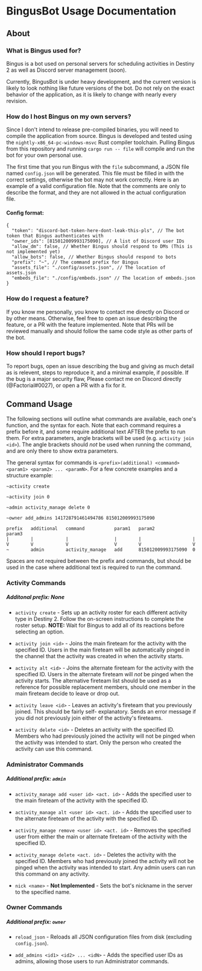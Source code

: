 # BingusBot Usage Documentation

## About
### What is Bingus used for?
Bingus is a bot used on personal servers for scheduling activities in Destiny 2 as well as Discord server management
(soon).

Currently, BingusBot is under heavy development, and the current version is likely to look nothing like future versions
of the bot. Do not rely on the exact behavior of the application, as it is likely to change with nearly every revision.

### How do I host Bingus on my own servers?
Since I don't intend to release pre-compiled binaries, you will need to compile the application from source. Bingus is 
developed and tested using the `nightly-x86_64-pc-windows-msvc` Rust compiler toolchain. Pulling Bingus from this 
repository and running `cargo run -- file` will compile and run the bot for your own personal use.

The first time that you run Bingus with the `file` subcommand, a JSON file named `config.json` will be generated. This
file must be filled in with the correct settings, otherwise the bot may not work correctly. Here is an example of a 
valid configuration file. Note that the comments are only to describe the format, and they are not allowed in the actual
configuration file.

#### Config format:

```json5
{
  "token": "discord-bot-token-here-dont-leak-this-pls", // The bot token that Bingus authenticates with
  "owner_ids": [815012009993175090], // A list of Discord user IDs
  "allow_dm": false, // Whether Bingus should respond to DMs (This is not implemented yet)
  "allow_bots": false, // Whether Bingus should respond to bots
  "prefix": "~", // The command prefix for Bingus
  "assets_file": "./config/assets.json", // The location of assets.json
  "embeds_file": "./config/embeds.json" // The location of embeds.json
}
```

### How do I request a feature?
If you know me personally, you know to contact me directly on Discord or by other means. Otherwise, feel free
to open an issue describing the feature, or a PR with the feature implemented. Note that PRs will be reviewed manually
and should follow the same code style as other parts of the bot.

### How should I report bugs?
To report bugs, open an issue describing the bug and giving as much detail as is relevent, steps to reproduce it, and a 
minimal example, if possible. If the bug is a major security flaw, Please contact me on Discord directly (@Factorial#0027),
or open a PR with a fix for it.

## Command Usage
The following sections will outline what commands are available, each one's function, and the syntax for each. Note that
each command requires a prefix before it, and some require additional text AFTER the prefix to run them. For extra
parameters, angle brackets will be used (e.g. `activity join <id>`). The angle brackets should *not* be used when
running the command, and are only there to show extra parameters.

The general syntax for commands is `<prefix>(additional) <command> <param1> <param2> ... <paramN>`. For a few concrete
examples and a structure example:
```
~activity create

~activity join 0

~admin activity_manage delete 0

~owner add_admins 141728791461494786 815012009993175090

prefix   additional   command           param1   param2              param3
|        |            |                 |        |                   |
V        V            V                 V        V                   V
~        admin        activity_manage   add      815012009993175090  0
```

Spaces are not required between the prefix and commands, but should be used in the case where additional text is
required to run the command.

### Activity Commands
##### Additonal prefix: None

- `activity create` - Sets up an activity roster for each different activity type in Destiny 2. Follow the on-screen
  instructions to complete the roster setup. **NOTE:** Wait for Bingus to add all of its reactions before selecting an
  option.
  
- `activity join <id>` - Joins the main fireteam for the activity with the specified ID. Users in the main fireteam will 
  be automatically pinged in the channel that the activity was created in when the activity starts.
  
- `activity alt <id>` - Joins the alternate fireteam for the activity with the specified ID. Users in the alternate
  fireteam will *not* be pinged when the activity starts. The alternative fireteam list should be used as a reference for 
  possible replacement members, should one member in the main fireteam decide to leave or drop out.
  
- `activity leave <id>` - Leaves an activity's fireteam that you previously joined. This should be fairly self-
  explanatory. Sends an error message if you did not previously join either of the activity's fireteams.
  
- `activity delete <id>` - Deletes an activity with the specified ID. Members who had previously joined the activity
  will not be pinged when the activity was intended to start. Only the person who created the activity can use this
  command.
  
### Administrator Commands
##### Additional prefix: `admin`

- `activity_manage add <user id> <act. id>` - Adds the specified user to the main fireteam of the activity with the 
  specified ID.
  
- `activity_manage alt <user id> <act. id>` - Adds the specified user to the alternate fireteam of the activity with the 
  specified ID.
  
- `activity_manage remove <user id> <act. id>` - Removes the specified user from either the main or alternate fireteam
  of the activity with the specified ID.
  
- `activity_manage delete <act. id>` - Deletes the activity with the specified ID. Members who had previously joined the
  activity will not be pinged when the activity was intended to start. Any admin users can run this command on any
  activity.
  
- `nick <name>` - **Not Implemented** - Sets the bot's nickname in the server to the specified name.

### Owner Commands
##### Additional prefix: `owner`

- `reload_json` - Reloads all JSON configuration files from disk (excluding `config.json`).

- `add_admins <id1> <id2> ... <idN>` - Adds the specified user IDs as admins, allowing those users to run Administrator 
  commands.

  
